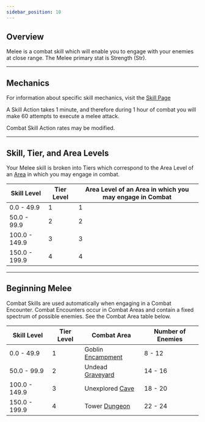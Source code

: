 ```yaml
---
sidebar_position: 10
---
```


## Overview

Melee is a combat skill which will enable you to engage with your enemies at close range. The Melee primary stat is Strength (Str).

***

## Mechanics

For information about specific skill mechanics, visit the [Skill Page](Skills.md)

A Skill Action takes 1 minute, and therefore during 1 hour of combat you will make 60 attempts to execute a melee attack.

Combat Skill Action rates may be modified.

***

## Skill, Tier, and Area Levels

Your Melee skill is broken into Tiers which correspond to the Area Level of an [Area](../locations/Locations.md) in which you may engage in combat.


| Skill Level 	| Tier Level 	| Area Level of an Area in which you may engage in Combat 	|
|---	|---	|---	|
| 0.0 - 49.9 	| 1 	| 1 	|
| 50.0 - 99.9 	| 2 	| 2 	|
| 100.0 - 149.9 	| 3 	| 3 	|
| 150.0 - 199.9 	| 4 	| 4 	|
***

## Beginning Melee

Combat Skills are used automatically when engaging in a Combat Encounter. Combat Encounters occur in Combat Areas and contain a fixed spectrum of possible enemies. See the Combat Area table below.

| Skill Level   	| Tier Level 	| Combat Area       	| Number of Enemies 	|
|---------------	|------------	|-------------------	|-------------------	|
| 0.0 - 49.9    	| 1          	| Goblin [Encampment](../locations/Encampments.md) 	| 8 - 12            	|
| 50.0 - 99.9   	| 2          	| Undead [Graveyard](../locations/Graveyards.md)  	| 14 - 16           	|
| 100.0 - 149.9 	| 3          	| Unexplored [Cave](../locations/Caves.md)   	| 18 - 20           	|
| 150.0 - 199.9 	| 4          	| Tower [Dungeon](../locations/Dungeons.md)     	| 22 - 24           	|

